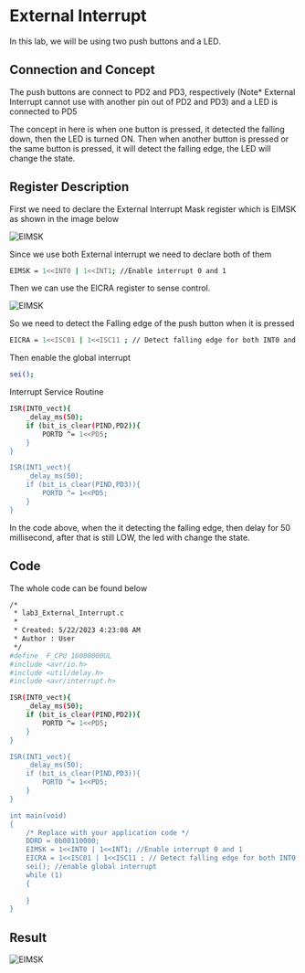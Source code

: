 # External Interrupt 

In this lab, we will be using two push buttons and a LED. 

## Connection and Concept

The push buttons are connect to PD2 and PD3, respectively (Note* External Interrupt cannot use with another pin out of PD2 and PD3) and a LED is connected to PD5

The concept in here is when one button is pressed, it detected the falling down, then the LED is turned ON. Then when another button is pressed or the same button is pressed, 
it will detect the falling edge, the LED will change the state.

## Register Description

First we need to declare the External Interrupt Mask register which is EIMSK as shown in the image below

![EIMSK](https://github.com/Theara-Seng/atmega328p_register_lab/blob/main/lab3_External_Interrupt/lab3_image/EIMSK.png)


Since we use both External interrupt we need to declare both of them

```sh
EIMSK = 1<<INT0 | 1<<INT1; //Enable interrupt 0 and 1
```

Then we can use the EICRA register to sense control. 

![EIMSK](https://github.com/Theara-Seng/atmega328p_register_lab/blob/main/lab3_External_Interrupt/lab3_image/EICRA.png)

So we need to detect the Falling edge of the push button when it is pressed

```sh
EICRA = 1<<ISC01 | 1<<ISC11 ; // Detect falling edge for both INT0 and INT1
```

Then enable the global interrupt

```sh
sei();
```

Interrupt Service Routine 

```sh
ISR(INT0_vect){
	_delay_ms(50);
	if (bit_is_clear(PIND,PD2)){
		PORTD ^= 1<<PD5;
	}
}

ISR(INT1_vect){
	_delay_ms(50);
	if (bit_is_clear(PIND,PD3)){
		PORTD ^= 1<<PD5;
	}
}
```

In the code above, when the it detecting the falling edge, then delay for 50 millisecond, after that is still LOW, the led with change the state.


## Code 

The whole code can be found below

```sh
/*
 * lab3_External_Interrupt.c
 *
 * Created: 5/22/2023 4:23:08 AM
 * Author : User
 */ 
#define  F_CPU 16000000UL
#include <avr/io.h>
#include <util/delay.h>
#include <avr/interrupt.h>

ISR(INT0_vect){
	_delay_ms(50);
	if (bit_is_clear(PIND,PD2)){
		PORTD ^= 1<<PD5;
	}
}

ISR(INT1_vect){
	_delay_ms(50);
	if (bit_is_clear(PIND,PD3)){
		PORTD ^= 1<<PD5;
	}
}

int main(void)
{
	/* Replace with your application code */
	DDRD = 0b00110000;
	EIMSK = 1<<INT0 | 1<<INT1; //Enable interrupt 0 and 1
	EICRA = 1<<ISC01 | 1<<ISC11 ; // Detect falling edge for both INT0 and INT1
	sei(); //enable global interrupt
	while (1)
	{
	
	}
}
```

## Result 

![EIMSK](https://github.com/Theara-Seng/atmega328p_register_lab/blob/main/lab3_External_Interrupt/lab3_image/result.png)
